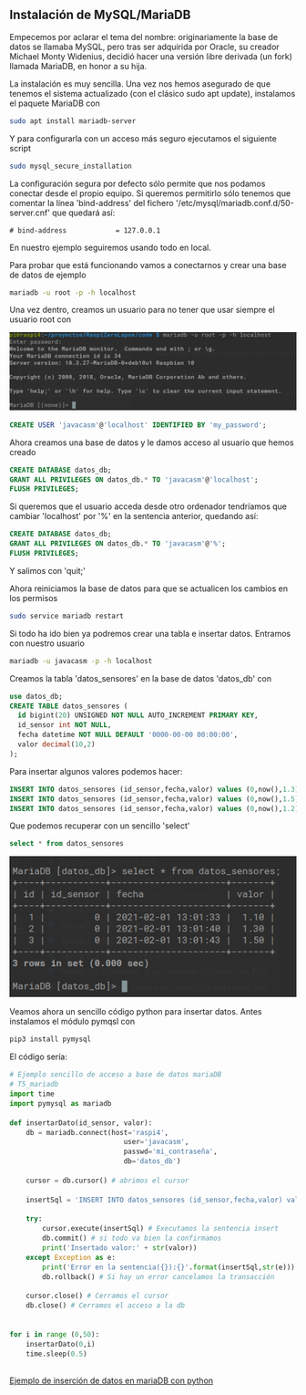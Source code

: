 ## Instalación de MySQL/MariaDB

Empecemos por aclarar el tema del nombre: originariamente la base de datos se llamaba MySQL, pero tras ser adquirida por Oracle, su creador Michael Monty Widenius, decidió hacer una versión libre derivada (un fork) llamada MariaDB, en honor a su hija.

La instalación es muy sencilla. Una vez nos hemos asegurado de que tenemos el sistema actualizado (con el clásico sudo apt update), instalamos el paquete MariaDB con 

```sh
sudo apt install mariadb-server
```

Y para configurarla con un acceso más seguro ejecutamos el siguiente script

```sh
sudo mysql_secure_installation
```

La configuración segura por defecto sólo permite que nos podamos conectar desde el propio equipo. Si queremos permitirlo sólo tenemos que comentar la línea 'bind-address' del fichero '/etc/mysql/mariadb.conf.d/50-server.cnf' que quedará así:

```
# bind-address            = 127.0.0.1
```
En nuestro ejemplo seguiremos usando todo en local.

Para probar que está funcionando vamos a conectarnos y crear una base de datos de ejemplo

```sh
mariadb -u root -p -h localhost
```

Una vez dentro, creamos un usuario para no tener que usar siempre el usuario root con 

![Test MariaDB](./images/test_mariaDB.png)


```SQL
CREATE USER 'javacasm'@'localhost' IDENTIFIED BY 'my_password';
```

Ahora creamos una base de datos y le damos acceso al usuario que hemos creado

```SQL
CREATE DATABASE datos_db;
GRANT ALL PRIVILEGES ON datos_db.* TO 'javacasm'@'localhost';
FLUSH PRIVILEGES;
```
Si queremos que el usuario acceda desde otro ordenador tendríamos que cambiar 'localhost' por '%' en la sentencia anterior, quedando así:

```SQL
CREATE DATABASE datos_db;
GRANT ALL PRIVILEGES ON datos_db.* TO 'javacasm'@'%';
FLUSH PRIVILEGES;
```

Y salimos con 'quit;'


Ahora reiniciamos la base de datos para que se actualicen los cambios en los permisos

```sh
sudo service mariadb restart    
```

Si todo ha ido bien ya podremos crear una tabla e insertar datos. Entramos con nuestro usuario

```sh
mariadb -u javacasm -p -h localhost
```

Creamos la tabla 'datos_sensores' en la base de datos 'datos_db' con

```SQL
use datos_db;
CREATE TABLE datos_sensores (
  id bigint(20) UNSIGNED NOT NULL AUTO_INCREMENT PRIMARY KEY,
  id_sensor int NOT NULL,
  fecha datetime NOT NULL DEFAULT '0000-00-00 00:00:00',
  valor decimal(10,2)
);
```
Para insertar algunos valores podemos hacer:

```SQL
INSERT INTO datos_sensores (id_sensor,fecha,valor) values (0,now(),1.3);
INSERT INTO datos_sensores (id_sensor,fecha,valor) values (0,now(),1.5);
INSERT INTO datos_sensores (id_sensor,fecha,valor) values (0,now(),1.2);
```

Que podemos recuperar con un sencillo 'select'

```SQL
select * from datos_sensores
```

![Select de datos en MariaDB](./images/Datos_mariaDB.png)

Veamos ahora un sencillo código python para insertar datos. Antes instalamos el módulo pymqsl con

```sh
pip3 install pymysql
```

El código sería:

```python
# Ejemplo sencillo de acceso a base de datos mariaDB 
# T5_mariadb
import time
import pymysql as mariadb

def insertarDato(id_sensor, valor):
    db = mariadb.connect(host='raspi4',
                            user='javacasm',
                            passwd='mi_contraseña',
                            db='datos_db')

    cursor = db.cursor() # abrimos el cursor

    insertSql = 'INSERT INTO datos_sensores (id_sensor,fecha,valor) values ({},now(),{});'.format(str(id_sensor),str(valor))

    try:
        cursor.execute(insertSql) # Executamos la sentencia insert
        db.commit() # si todo va bien la confirmamos
        print('Insertado valor:' + str(valor))
    except Exception as e:
        print('Error en la sentencia({}):{}'.format(insertSql,str(e)))
        db.rollback() # Si hay un error cancelamos la transacción

    cursor.close() # Cerramos el cursor
    db.close() # Cerramos el acceso a la db


for i in range (0,50):
    insertarDato(0,i)
    time.sleep(0.5)
    
```
[Ejemplo de inserción de datos en mariaDB con python](./codigo/T5_mariadb.py)

